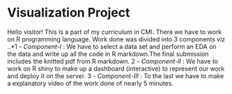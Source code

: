 #                                     Visualization Project
Hello visitor! This is a part of my curriculum in CMI. There we have to work on R programming language.
Work done was divided into 3 components viz 
..*1 - *Component-I* : We have to select a data set and perform an EDA on the data and write up all the code in R markdown.The final submission includes the knitted pdf from R markdown.
2 - *Component-II* : We have to work on R shiny to make up a dashboard (interactive) to represent our work and deploy it on the server.
3 - *Component-III* : To the last we have to make a explanatory video of the work done of nearly 5 minutes. 
